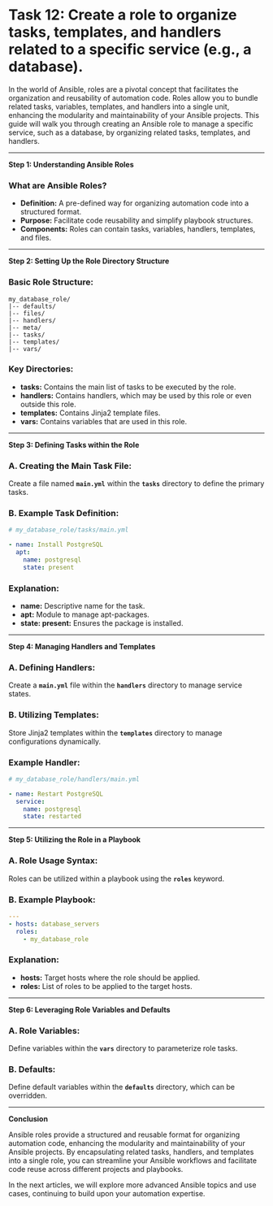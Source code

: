 # Task 12: Create a role to organize tasks, templates, and handlers related to a specific service (e.g., a database).

In the world of Ansible, roles are a pivotal concept that facilitates the organization and reusability of automation code. Roles allow you to bundle related tasks, variables, templates, and handlers into a single unit, enhancing the modularity and maintainability of your Ansible projects. This guide will walk you through creating an Ansible role to manage a specific service, such as a database, by organizing related tasks, templates, and handlers.

---

**Step 1: Understanding Ansible Roles**

### **What are Ansible Roles?**

- **Definition:** A pre-defined way for organizing automation code into a structured format.
- **Purpose:** Facilitate code reusability and simplify playbook structures.
- **Components:** Roles can contain tasks, variables, handlers, templates, and files.

---

**Step 2: Setting Up the Role Directory Structure**

### **Basic Role Structure:**

```
my_database_role/
|-- defaults/
|-- files/
|-- handlers/
|-- meta/
|-- tasks/
|-- templates/
|-- vars/
```

### **Key Directories:**

- **tasks:** Contains the main list of tasks to be executed by the role.
- **handlers:** Contains handlers, which may be used by this role or even outside this role.
- **templates:** Contains Jinja2 template files.
- **vars:** Contains variables that are used in this role.

---

**Step 3: Defining Tasks within the Role**

### **A. Creating the Main Task File:**

Create a file named **`main.yml`** within the **`tasks`** directory to define the primary tasks.

### **B. Example Task Definition:**

```yaml
# my_database_role/tasks/main.yml

- name: Install PostgreSQL
  apt:
    name: postgresql
    state: present
```

### **Explanation:**

- **name:** Descriptive name for the task.
- **apt:** Module to manage apt-packages.
- **state: present:** Ensures the package is installed.

---

**Step 4: Managing Handlers and Templates**

### **A. Defining Handlers:**

Create a **`main.yml`** file within the **`handlers`** directory to manage service states.

### **B. Utilizing Templates:**

Store Jinja2 templates within the **`templates`** directory to manage configurations dynamically.

### Example Handler:

```yaml
# my_database_role/handlers/main.yml

- name: Restart PostgreSQL
  service:
    name: postgresql
    state: restarted
```

---

**Step 5: Utilizing the Role in a Playbook**

### **A. Role Usage Syntax:**

Roles can be utilized within a playbook using the **`roles`** keyword.

### **B. Example Playbook:**

```yaml
---
- hosts: database_servers
  roles:
    - my_database_role
```

### **Explanation:**

- **hosts:** Target hosts where the role should be applied.
- **roles:** List of roles to be applied to the target hosts.

---

**Step 6: Leveraging Role Variables and Defaults**

### **A. Role Variables:**

Define variables within the **`vars`** directory to parameterize role tasks.

### **B. Defaults:**

Define default variables within the **`defaults`** directory, which can be overridden.

---

**Conclusion**

Ansible roles provide a structured and reusable format for organizing automation code, enhancing the modularity and maintainability of your Ansible projects. By encapsulating related tasks, handlers, and templates into a single role, you can streamline your Ansible workflows and facilitate code reuse across different projects and playbooks.

In the next articles, we will explore more advanced Ansible topics and use cases, continuing to build upon your automation expertise.